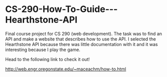 # CS-290-How-To-Guide---Hearthstone-API
Final course project for CS 290 (web development). The task was to find an API and make a website that describes how to use the API. I selected the Hearthstone API because there was little documentation with it and it was interesting because I play the game.

Head to the following link to check it out!

http://web.engr.oregonstate.edu/~maceachm/how-to.html
